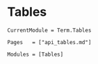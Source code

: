 # Tables
```@meta
CurrentModule = Term.Tables
```


```@index
Pages   = ["api_tables.md"]
```

```@autodocs
Modules = [Tables]
```